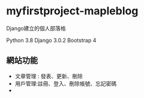 # myfirstproject-mapleblog

Django建立的個人部落格

Python 3.8
Django 3.0.2
Bootstrap 4

## 網站功能
- 文章管理 : 發表、更新、刪除
- 用戶管理:註冊、登入、刪除帳號、忘記密碼
- 
